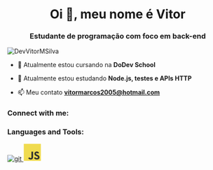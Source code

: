 <h1 align="center">Oi 👋, meu nome é Vitor</h1>
<h3 align="center">Estudante de programação com foco em back-end</h3>

<p align="left"> <img src="https://komarev.com/ghpvc/?username=devvitormsilva&label=Profile%20views&color=0e75b6&style=flat" alt="DevVitorMSilva" /> </p>

- 🔭 Atualmente estou cursando na **DoDev School**

- 🌱 Atualmente estou estudando **Node.js, testes e APIs HTTP**

- 📫 Meu contato **vitormarcos2005@hotmail.com**

<h3 align="left">Connect with me:</h3>
<p align="left">
</p>

<h3 align="left">Languages and Tools:</h3>
<p align="left"> <a href="https://git-scm.com/" target="_blank" rel="noreferrer"> <img src="https://www.vectorlogo.zone/logos/git-scm/git-scm-icon.svg" alt="git" width="40" height="40"/> </a> <a href="https://developer.mozilla.org/en-US/docs/Web/JavaScript" target="_blank" rel="noreferrer"> <img src="https://raw.githubusercontent.com/devicons/devicon/master/icons/javascript/javascript-original.svg" alt="javascript" width="40" height="40"/> </a> </p>
